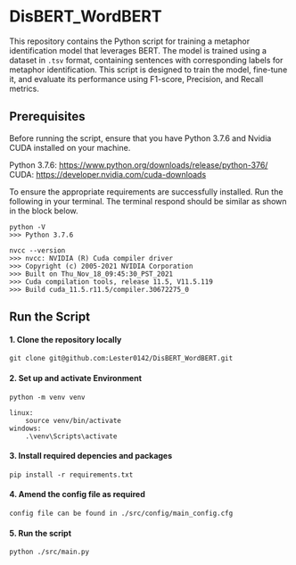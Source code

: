 # DisBERT_WordBERT

This repository contains the Python script for training a metaphor identification model that leverages BERT. The model is trained using a dataset in `.tsv` format, containing sentences with corresponding labels for metaphor identification. This script is designed to train the model, fine-tune it, and evaluate its performance using F1-score, Precision, and Recall metrics.

## Prerequisites

Before running the script, ensure that you have Python 3.7.6 and Nvidia CUDA installed on your machine.

Python 3.7.6: https://www.python.org/downloads/release/python-376/ \
CUDA: https://developer.nvidia.com/cuda-downloads

To ensure the appropriate requirements are successfully installed. Run the following in your terminal. The terminal respond should be similar as shown in the block below.
```
python -V
>>> Python 3.7.6

nvcc --version
>>> nvcc: NVIDIA (R) Cuda compiler driver
>>> Copyright (c) 2005-2021 NVIDIA Corporation
>>> Built on Thu_Nov_18_09:45:30_PST_2021
>>> Cuda compilation tools, release 11.5, V11.5.119
>>> Build cuda_11.5.r11.5/compiler.30672275_0
```


## Run the Script

#### 1. Clone the repository locally
```
git clone git@github.com:Lester0142/DisBERT_WordBERT.git
```

#### 2. Set up and activate Environment
```
python -m venv venv

linux:
    source venv/bin/activate
windows:
    .\venv\Scripts\activate
```

#### 3. Install required depencies and packages
```
pip install -r requirements.txt
```

#### 4. Amend the config file as required
```
config file can be found in ./src/config/main_config.cfg
```

#### 5. Run the script
```
python ./src/main.py
```

